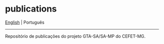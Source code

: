 # publications

[English](./README.md) | Português

---

Repositório de publicações do projeto GTA-SA/SA-MP do CEFET-MG. 
